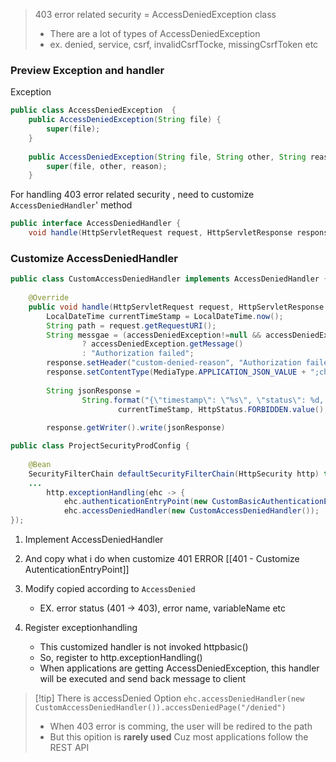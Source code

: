 > 403 error related security = AccessDeniedException class
> - There are a lot of types of AccessDeniedException
> - ex. denied, service, csrf, invalidCsrfTocke, missingCsrfToken etc 
### Preview Exception and handler 

Exception 
```java 
public class AccessDeniedException  { 
    public AccessDeniedException(String file) {  
        super(file);  
    }  
  
    public AccessDeniedException(String file, String other, String reason) {  
        super(file, other, reason);  
    }
```


 For handling 403 error related security , need to customize `AccessDeniedHandler`' method 
```java 
public interface AccessDeniedHandler {  
    void handle(HttpServletRequest request, HttpServletResponse response, AccessDeniedException accessDeniedException) throws IOException, ServletException;
```


### Customize AccessDeniedHandler
```java 
public class CustomAccessDeniedHandler implements AccessDeniedHandler {  
  
    @Override  
    public void handle(HttpServletRequest request, HttpServletResponse response, AccessDeniedException accessDeniedException) throws IOException, ServletException {  
        LocalDateTime currentTimeStamp = LocalDateTime.now();  
        String path = request.getRequestURI();  
        String messgae = (accessDeniedException!=null && accessDeniedException.getMessage()!=null)  
                ? accessDeniedException.getMessage()  
                : "Authorization failed";  
        response.setHeader("custom-denied-reason", "Authorization failed");  
        response.setContentType(MediaType.APPLICATION_JSON_VALUE + ";charset=UTF-8");  
  
        String jsonResponse =  
                String.format("{\"timestamp\": \"%s\", \"status\": %d, \"error\": \"%s\", \"message\": \"%s\", \"path\": \"%s\"}",  
                        currentTimeStamp, HttpStatus.FORBIDDEN.value(), HttpStatus.FORBIDDEN.getReasonPhrase(), messgae, path);  
  
        response.getWriter().write(jsonResponse)
```

```java
public class ProjectSecurityProdConfig {  
  
    @Bean  
    SecurityFilterChain defaultSecurityFilterChain(HttpSecurity http) throws Exception {
    ...
		http.exceptionHandling(ehc -> {  
		    ehc.authenticationEntryPoint(new CustomBasicAuthenticationEntryPoint());  
		    ehc.accessDeniedHandler(new CustomAccessDeniedHandler());  
});
```
1. Implement AccessDeniedHandler
2. And copy what i do when customize 401 ERROR [[401 - Customize AutenticationEntryPoint]]
3. Modify copied according to `AccessDenied`
	- EX. error status (401 -> 403), error name, variableName etc 

4. Register exceptionhandling 
	- This customized handler is not invoked httpbasic()
	- So, register to http.exceptionHandling()
	- When applications are getting AccessDeniedException, this handler will be executed and send back message to client 


>[!tip] There is accessDenied Option
>`ehc.accessDeniedHandler(new CustomAccessDeniedHandler()).accessDeniedPage("/denied")`
>- When 403 error is comming, the user will be redired to the path 
>- But this opition is **rarely used** Cuz most applications follow the REST API





